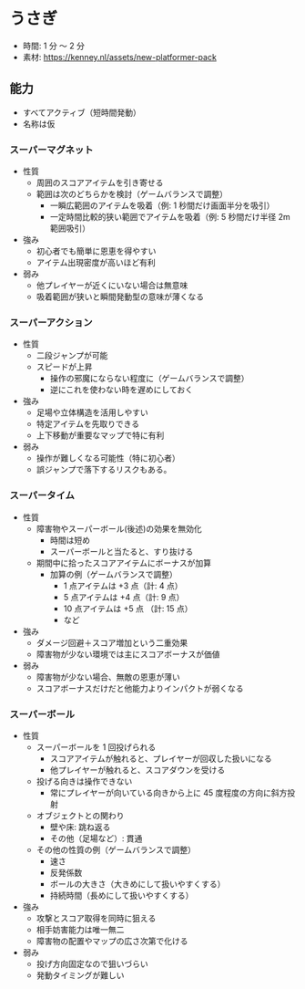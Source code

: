 # うさぎ

- 時間: 1 分 ～ 2 分
- 素材: https://kenney.nl/assets/new-platformer-pack

## 能力

- すべてアクティブ（短時間発動）
- 名称は仮

### スーパーマグネット

- 性質
  - 周囲のスコアアイテムを引き寄せる
  - 範囲は次のどちらかを検討（ゲームバランスで調整）
    - 一瞬広範囲のアイテムを吸着（例: 1 秒間だけ画面半分を吸引）
    - 一定時間比較的狭い範囲でアイテムを吸着（例: 5 秒間だけ半径 2m 範囲吸引）
- 強み
  - 初心者でも簡単に恩恵を得やすい
  - アイテム出現密度が高いほど有利
- 弱み
  - 他プレイヤーが近くにいない場合は無意味
  - 吸着範囲が狭いと瞬間発動型の意味が薄くなる

### スーパーアクション

- 性質
  - 二段ジャンプが可能
  - スピードが上昇
    - 操作の邪魔にならない程度に（ゲームバランスで調整）
    - 逆にこれを使わない時を遅めにしておく
- 強み
  - 足場や立体構造を活用しやすい
  - 特定アイテムを先取りできる
  - 上下移動が重要なマップで特に有利
- 弱み
  - 操作が難しくなる可能性（特に初心者）
  - 誤ジャンプで落下するリスクもある。

### スーパータイム

- 性質
  - 障害物やスーパーボール(後述)の効果を無効化
    - 時間は短め
    - スーパーボールと当たると、すり抜ける
  - 期間中に拾ったスコアアイテムにボーナスが加算
    - 加算の例（ゲームバランスで調整）
      - 1 点アイテムは +3 点（計: 4 点）
      - 5 点アイテムは +4 点（計: 9 点）
      - 10 点アイテムは +5 点 （計: 15 点）
      - など
- 強み
  - ダメージ回避＋スコア増加という二重効果
  - 障害物が少ない環境では主にスコアボーナスが価値
- 弱み
  - 障害物が少ない場合、無敵の恩恵が薄い
  - スコアボーナスだけだと他能力よりインパクトが弱くなる

### スーパーボール

- 性質
  - スーパーボールを 1 回投げられる
    - スコアアイテムが触れると、プレイヤーが回収した扱いになる
    - 他プレイヤーが触れると、スコアダウンを受ける
  - 投げる向きは操作できない
    - 常にプレイヤーが向いている向きから上に 45 度程度の方向に斜方投射
  - オブジェクトとの関わり
    - 壁や床: 跳ね返る
    - その他（足場など）: 貫通
  - その他の性質の例（ゲームバランスで調整）
    - 速さ
    - 反発係数
    - ボールの大きさ（大きめにして扱いやすくする）
    - 持続時間（長めにして扱いやすくする）
- 強み
  - 攻撃とスコア取得を同時に狙える
  - 相手妨害能力は唯一無二
  - 障害物の配置やマップの広さ次第で化ける
- 弱み
  - 投げ方向固定なので狙いづらい
  - 発動タイミングが難しい

